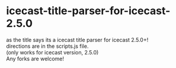 # icecast-title-parser-for-icecast-2.5.0
as the title says its a icecast title parser for icecast 2.5.0+! <br>
directions are in the scripts.js file.<br>
(only works for icecast version, 2.5.0)<br>
Any forks are welcome!
